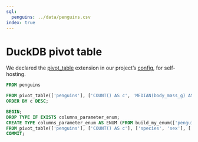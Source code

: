```yaml
---
sql:
  penguins: ../data/penguins.csv
index: true
---
```


# DuckDB pivot table

We declared the [pivot_table](https://duckdb.org/community_extensions/extensions/pivot_table.html) extension in our project’s [config](https://observablehq.com/framework/config#duckdb), for self-hosting.

```sql echo
FROM penguins
```


```sql echo
FROM pivot_table(['penguins'], ['COUNT() AS c', 'MEDIAN(body_mass_g) AS med_body_mass'], ['species', 'island', 'sex'], [], [])
ORDER BY c DESC;
```

```sql echo
BEGIN;
DROP TYPE IF EXISTS columns_parameter_enum;
CREATE TYPE columns_parameter_enum AS ENUM (FROM build_my_enum(['penguins'], ['island'], []));
FROM pivot_table(['penguins'], ['COUNT() AS c'], ['species', 'sex'], ['island'], [])
COMMIT;
```